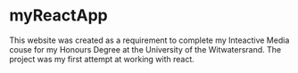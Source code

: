 # myReactApp
This website was created as a requirement to complete my Inteactive Media couse for my Honours Degree at the University of the Witwatersrand.
The project was my first attempt at working with react. 

